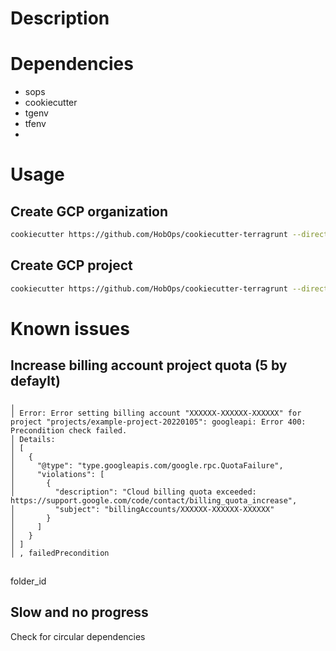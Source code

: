 # Description

# Dependencies
- sops
- cookiecutter
- tgenv
- tfenv
- 
# Usage
## Create GCP organization
```bash
cookiecutter https://github.com/HobOps/cookiecutter-terragrunt --directory gcp_organization -o organizations
```

## Create GCP project
```bash
cookiecutter https://github.com/HobOps/cookiecutter-terragrunt --directory gcp_project -o organizations/example.com/projects
```


# Known issues
## Increase billing account project quota (5 by defaylt)
```
╷
│ Error: Error setting billing account "XXXXXX-XXXXXX-XXXXXX" for project "projects/example-project-20220105": googleapi: Error 400: Precondition check failed.
│ Details:
│ [
│   {
│     "@type": "type.googleapis.com/google.rpc.QuotaFailure",
│     "violations": [
│       {
│         "description": "Cloud billing quota exceeded: https://support.google.com/code/contact/billing_quota_increase",
│         "subject": "billingAccounts/XXXXXX-XXXXXX-XXXXXX"
│       }
│     ]
│   }
│ ]
│ , failedPrecondition
```

## 
folder_id


## Slow and no progress
Check for circular dependencies